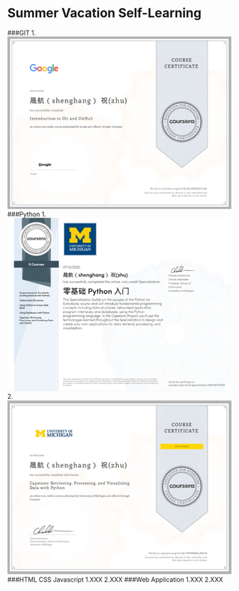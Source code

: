 # Summer Vacation Self-Learning
###GIT
1.![Image](https://github.com/zyhzsh/Learning-Record/blob/SummerVacation_1/Git/introGit.PNG)
###Python
1.![Image](https://github.com/zyhzsh/Learning-Record/blob/SummerVacation_1/Pythone/py4e5course.PNG)
2.![Image](https://github.com/zyhzsh/Learning-Record/blob/SummerVacation_1/Pythone/py4ehonor.PNG)
###HTML CSS Javascript
1.XXX
2.XXX
###Web Application
1.XXX
2.XXX